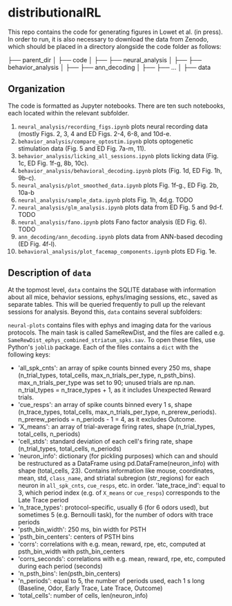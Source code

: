 # distributionalRL

This repo contains the code for generating figures in Lowet et al. (in press). In order to run, it is also necessary to download the data from Zenodo, which should be placed in a directory alongside the code folder as follows:

├── parent_dir
│   ├── code
│   ├── ├── neural_analysis
│   ├── ├── behavior_analysis
│   ├── ├── ann_decoding
│   ├── ├── ...
│   ├── data

## Organization

The code is formatted as Jupyter notebooks. There are ten such notebooks, each located within the relevant subfolder.

1. `neural_analysis/recording_figs.ipynb` plots neural recording data (mostly Figs. 2, 3, 4 and ED Figs. 2-4, 6-8, and 10d-e.
2. `behavior_analysis/compare_optostim.ipynb` plots optogenetic stimulation data (Fig. 5 and ED Fig. 7a-m, 11).
3. `behavior_analysis/licking_all_sessions.ipynb` plots licking data (Fig. 1c, ED Fig. 1f-g, 8b, 10c).
4. `behavior_analysis/behavioral_decoding.ipynb` plots (Fig. 1d, ED Fig. 1h, 9b-c).
5. `neural_analysis/plot_smoothed_data.ipynb` plots Fig. 1f-g., ED Fig. 2b, 10a-b
6. `neural_analysis/sample_data.ipynb` plots Fig. 1h, 4d,g. TODO
7. `neural_analysis/glm_analysis.ipynb` plots data from ED Fig. 5 and 9d-f. TODO
8. `neural_analysis/fano.ipynb` plots Fano factor analysis (ED Fig. 6). TODO
9. `ann_decoding/ann_decoding.ipynb` plots data from ANN-based decoding (ED Fig. 4f-l).
10. `behavioral_analysis/plot_facemap_components.ipynb` plots ED Fig. 1e.

## Description of `data`

At the topmost level, `data` contains the SQLITE database with information about all mice, behavior sessions, ephys/imaging sessions, etc., saved as separate tables. This will be queried frequently to pull up the relevant sessions for analysis. Beyond this, `data` contains several subfolders:

`neural-plots` contains files with ephys and imaging data for the various protocols. The main task is called SameRewDist, and the files are called e.g. `SameRewDist_ephys_combined_striatum_spks.sav`. To open these files, use Python's `joblib` package. Each of the files contains a `dict` with the following keys:

- 'all_spk_cnts': an array of spike counts binned every 250 ms, shape (n_trial_types, total_cells, max_n_trials_per_type, n_psth_bins). max_n_trials_per_type was set to 90; unused trials are np.nan. n_trial_types = n_trace_types + 1, as it includes  Unexpected Reward trials.
- 'cue_resps': an array of spike counts binned every 1 s, shape (n_trace_types, total_cells, max_n_trials_per_type, n_prerew_periods). n_prerew_periods = n_periods - 1 = 4, as it excludes Outcome.
- 'X_means': an array of trial-average firing rates, shape (n_trial_types, total_cells, n_periods)
- 'cell_stds': standard deviation of each cell's firing rate, shape (n_trial_types, total_cells, n_periods)
- 'neuron_info': dictionary (for pickling purposes) which can and should be restructured as a DataFrame using pd.DataFrame(neuron_info) with shape (total_cells, 23). Contains information like mouse, coordinates, mean, std, `class_name`, and striatal subregion (str_regions) for each neuron in `all_spk_cnts`, `cue_resps`, etc. in order.
'late_trace_ind': equal to 3, which period index (e.g. of `X_means` or `cue_resps`) corresponds to the Late Trace period
- 'n_trace_types': protocol-specific, usually 6 (for 6 odors used), but sometimes 5 (e.g. Bernoulli task), for the number of odors with trace periods
- 'psth_bin_width': 250 ms, bin width for PSTH
- 'psth_bin_centers': centers of PSTH bins
- 'corrs': correlations with e.g. mean, reward, rpe, etc, computed at psth_bin_width with psth_bin_centers
- 'corrs_seconds': correlations with e.g. mean, reward, rpe, etc, computed during each period (seconds)
- 'n_psth_bins': len(psth_bin_centers)
- 'n_periods': equal to 5, the number of periods used, each 1 s long (Baseline, Odor, Early Trace, Late Trace, Outcome)
- 'total_cells': number of cells, len(neuron_info)
